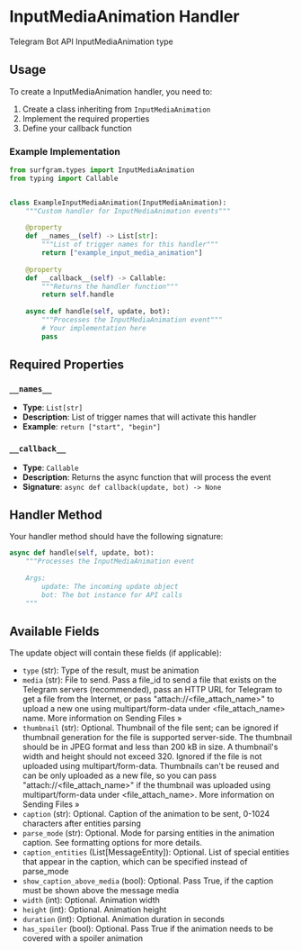 # InputMediaAnimation Handler

Telegram Bot API InputMediaAnimation type

## Usage

To create a InputMediaAnimation handler, you need to:

1. Create a class inheriting from `InputMediaAnimation`
2. Implement the required properties
3. Define your callback function

### Example Implementation

```python
from surfgram.types import InputMediaAnimation
from typing import Callable


class ExampleInputMediaAnimation(InputMediaAnimation):
    """Custom handler for InputMediaAnimation events"""
    
    @property
    def __names__(self) -> List[str]:
        """List of trigger names for this handler"""
        return ["example_input_media_animation"]
    
    @property
    def __callback__(self) -> Callable:
        """Returns the handler function"""
        return self.handle
    
    async def handle(self, update, bot):
        """Processes the InputMediaAnimation event"""
        # Your implementation here
        pass
```

## Required Properties

### `__names__`
- **Type**: `List[str]`
- **Description**: List of trigger names that will activate this handler
- **Example**: `return ["start", "begin"]`

### `__callback__`
- **Type**: `Callable`
- **Description**: Returns the async function that will process the event
- **Signature**: `async def callback(update, bot) -> None`

## Handler Method

Your handler method should have the following signature:

```python
async def handle(self, update, bot):
    """Processes the InputMediaAnimation event
    
    Args:
        update: The incoming update object
        bot: The bot instance for API calls
    """
```

## Available Fields

The update object will contain these fields (if applicable):

- `type` (str): Type of the result, must be animation
- `media` (str): File to send. Pass a file_id to send a file that exists on the Telegram servers (recommended), pass an HTTP URL for Telegram to get a file from the Internet, or pass "attach://<file_attach_name>" to upload a new one using multipart/form-data under <file_attach_name> name. More information on Sending Files »
- `thumbnail` (str): Optional. Thumbnail of the file sent; can be ignored if thumbnail generation for the file is supported server-side. The thumbnail should be in JPEG format and less than 200 kB in size. A thumbnail's width and height should not exceed 320. Ignored if the file is not uploaded using multipart/form-data. Thumbnails can't be reused and can be only uploaded as a new file, so you can pass "attach://<file_attach_name>" if the thumbnail was uploaded using multipart/form-data under <file_attach_name>. More information on Sending Files »
- `caption` (str): Optional. Caption of the animation to be sent, 0-1024 characters after entities parsing
- `parse_mode` (str): Optional. Mode for parsing entities in the animation caption. See formatting options for more details.
- `caption_entities` (List[MessageEntity]): Optional. List of special entities that appear in the caption, which can be specified instead of parse_mode
- `show_caption_above_media` (bool): Optional. Pass True, if the caption must be shown above the message media
- `width` (int): Optional. Animation width
- `height` (int): Optional. Animation height
- `duration` (int): Optional. Animation duration in seconds
- `has_spoiler` (bool): Optional. Pass True if the animation needs to be covered with a spoiler animation
